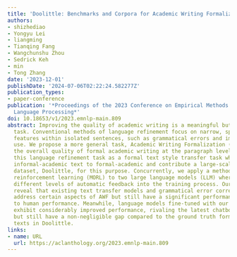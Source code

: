 ```yaml
---
title: 'Doolittle: Benchmarks and Corpora for Academic Writing Formalization'
authors:
- shizhediao
- Yongyu Lei
- liangming
- Tianqing Fang
- Wangchunshu Zhou
- Sedrick Keh
- min
- Tong Zhang
date: '2023-12-01'
publishDate: '2024-07-06T02:22:24.582277Z'
publication_types:
- paper-conference
publication: '*Proceedings of the 2023 Conference on Empirical Methods in Natural
  Language Processing*'
doi: 10.18653/v1/2023.emnlp-main.809
abstract: Improving the quality of academic writing is a meaningful but challenging
  task. Conventional methods of language refinement focus on narrow, specific linguistic
  features within isolated sentences, such as grammatical errors and improper word
  use. We propose a more general task, Academic Writing Formalization (AWF), to improve
  the overall quality of formal academic writing at the paragraph level. We formulate
  this language refinement task as a formal text style transfer task which transfers
  informal-academic text to formal-academic and contribute a large-scale non-parallel
  dataset, Doolittle, for this purpose. Concurrently, we apply a method named metric-oriented
  reinforcement learning (MORL) to two large language models (LLM) where we incorporate
  different levels of automatic feedback into the training process. Our experiments
  reveal that existing text transfer models and grammatical error correction models
  address certain aspects of AWF but still have a significant performance gap compared
  to human performance. Meanwhile, language models fine-tuned with our MORL method
  exhibit considerably improved performance, rivaling the latest chatbot ChatGPT,
  but still have a non-negligible gap compared to the ground truth formal-academic
  texts in Doolittle.
links:
- name: URL
  url: https://aclanthology.org/2023.emnlp-main.809
---
```

